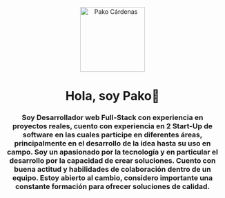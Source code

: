 <div id="header" align="center">
	<img src="https://pakodev.site/static/media/pako.950a7ede47222e6bb4b0.png" width="150" alt="Pako Cárdenas">
	<h1>Hola, soy Pako🤚</h1>
	<h3 aling="center">Soy Desarrollador web Full-Stack con experiencia en proyectos reales, cuento con experiencia en 2 Start-Up de software en las cuales participe en diferentes áreas, principalmente en el desarrollo de la idea hasta su uso en campo. Soy un apasionado por la tecnología y en particular el desarrollo por la capacidad de crear soluciones. Cuento con buena actitud y habilidades de colaboración dentro de un equipo. Estoy abierto al cambio, considero importante una constante formación para ofrecer soluciones de calidad.</h3>
</div>
<!--
**pakorro2/pakorro2** is a ✨ _special_ ✨ repository because its `README.md` (this file) appears on your GitHub profile.

Here are some ideas to get you started:

- 🔭 I’m currently working on ...
- 🌱 I’m currently learning ...
- 👯 I’m looking to collaborate on ...
- 🤔 I’m looking for help with ...
- 💬 Ask me about ...
- 📫 How to reach me: ...
- 😄 Pronouns: ...
- ⚡ Fun fact: ...
-->
